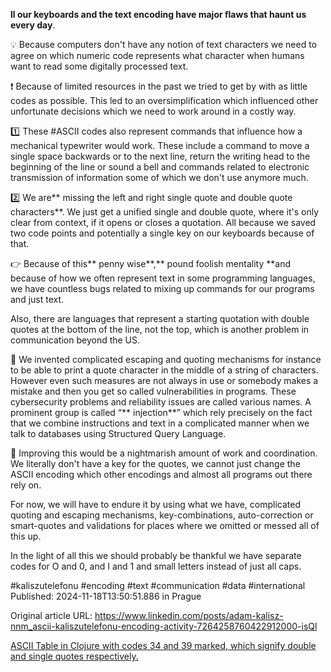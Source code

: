 **ll our keyboards and the text encoding  have major flaws that haunt us every day**.


💡 Because computers don't have any notion of text characters we need to agree on which numeric code represents what character when humans want to read some digitally processed text.


❗ Because of limited resources in the past we tried to get by with as little codes as possible. This led to an oversimplification which influenced other unfortunate decisions which we need to work around in a costly way.


1️⃣ These #ASCII codes also represent commands that influence how a mechanical typewriter would work. These include a command to move a single space backwards or to the next line, return the writing head to the beginning of the line or sound a bell and commands related to electronic transmission of information some of which we don't use anymore much.


2️⃣ We are** missing the left and right single quote and double quote characters**. We just get a unified single and double quote, where it's only clear from context, if it opens or closes a quotation. All because we saved two code points and potentially a single key on our keyboards because of that.


👉 Because of this** penny wise**,** pound foolish mentality **and because of how we often represent text in some programming languages, we have countless bugs related to mixing up commands for our programs and just text.

Also, there are languages that represent a starting quotation with double quotes at the bottom of the line, not the top, which is another problem in communication beyond the US.


💪 We invented complicated escaping and quoting mechanisms for instance to be able to print a quote character in the middle of a string of characters. However even such measures are not always in use or somebody makes a mistake and then you get so called vulnerabilities in programs. These cybersecurity problems and reliability issues are called various names. A prominent group is called “** injection**” which rely precisely on the fact that we combine instructions and text in a complicated manner when we talk to databases using Structured Query Language.


🤔 Improving this would be a nightmarish amount of work and coordination. We literally don't have a key for the quotes, we cannot just change the ASCII encoding which other encodings and almost all programs out there rely on.


For now, we will have to endure it by using what we have, complicated quoting and escaping mechanisms, key-combinations, auto-correction or smart-quotes and validations for places where we omitted or messed all of this up.


In the light of all this we should probably be thankful we have separate codes for O and 0, and I and 1 and small letters instead of just all caps.


#kaliszutelefonu #encoding #text #communication #data #international
Published: 2024-11-18T13:50:51.886 in Prague

Original article URL: https://www.linkedin.com/posts/adam-kalisz-nnm_ascii-kaliszutelefonu-encoding-activity-7264258760422912000-isQl

[ASCII Table in Clojure with codes 34 and 39 marked, which signify double and single quotes respectively.](./media/ascii-table-clojure.png)
